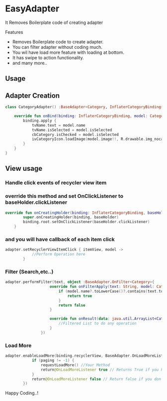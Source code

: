 # EasyAdapter

It Removes Boilerplate code of creating adapter

Features

- Removes Boilerplate code to create adapter.
- You can filter adapter without coding much.
- You wil have load more feature with loading at bottom.
- It has swipe to action functionality.
- and many more..

Usage
----------


## Adapter Creation

``` kotlin
class CategoryAdapter() :BaseAdapter<Category, InflaterCategoryBinding>(R.layout.inflater_category) {

    override fun onBind(binding: InflaterCategoryBinding, model: Category) {
        binding.apply {
            tvName.text = model.name
            tvName.isSelected = model.isSelected
            cbCategory.isChecked = model.isSelected
            ivCategoryIcon.loadImage(model.image!!, R.drawable.img_nocate)
        }
    }
}
```

## View usage

### Handle click events of recycler view item
### override this method and set OnClickListener to baseHolder.clickListener

``` kotlin
override fun onCreatingHolder(binding: InflaterCategoryBinding, baseHolder: BaseHolder) {
        super.onCreatingHolder(binding, baseHolder)
        binding.root.setOnClickListener(baseHolder.clickListener)
    }
```

### and you will have callback of each item click

``` kotlin
adapter.setRecyclerViewItemClick { itemView, model ->
            //Perform Operation here
        }

```

### Filter (Search,etc..)
``` kotlin
adapter.performFilter(text, object :BaseAdapter.OnFilter<Category>{
                    override fun onFilterApply(text: String, model: Category): Boolean {
                        if (model.name?.toLowerCase()?.contains(text.toLowerCase())!!) {
                            return true
                        }
                        return false
                    }

                    override fun onResult(data: java.util.ArrayList<Category>?) {
                        //Filtered List to do any operation
                    }
                })

```

### Load More
``` kotlin
adapter.enableLoadMore(binding.recyclerView, BaseAdapter.OnLoadMoreListener {
            if (paging != -1) {
                requestLoadMore() //Your Method
                return@OnLoadMoreListener true // Returns True if you have more data
            }
            return@OnLoadMoreListener false // Return false if you don't have more data
        })

```

Happy Coding..!